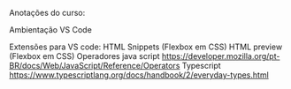 Anotações do curso:

Ambientação VS Code

Extensões para VS code: 
HTML Snippets (Flexbox em CSS)
HTML preview (Flexbox em CSS)
Operadores java script <https://developer.mozilla.org/pt-BR/docs/Web/JavaScript/Reference/Operators>
Typescript <https://www.typescriptlang.org/docs/handbook/2/everyday-types.html>